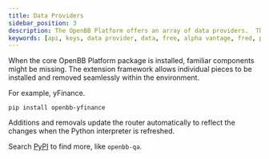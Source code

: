 ```yaml
---
title: Data Providers
sidebar_position: 3
description: The OpenBB Platform offers an array of data providers.  The extension framework allows for as many, or few, required.  
keywords: [api, keys, data provider, data, free, alpha vantage, fred, polygon, intrinio, alphavantage, bitquery, sec, yfinance, community, github]
---
```




When the core OpenBB Platform package is installed, familiar components might be missing.  The extension framework allows individual pieces to be installed and removed seamlessly within the environment.

For example, yFinance.

```console
pip install openbb-yfinance
```

Additions and removals update the router automatically to reflect the changes when the Python interpreter is refreshed.

Search [PyPI](https://pypi.org/search/?q=openbb-) to find more, like `openbb-qa`.
